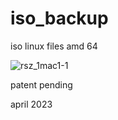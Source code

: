 # iso_backup
iso linux files amd 64


![rsz_1mac1-1](https://github.com/sambhavu/iso/assets/30390294/4487fa07-51bc-4051-a44a-6d15d731394d)


patent pending 

april 2023





